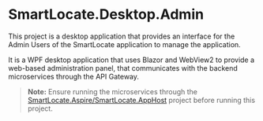 # SmartLocate.Desktop.Admin

This project is a desktop application that provides an interface for the Admin Users of the SmartLocate application to manage the application.

It is a WPF desktop application that uses Blazor and WebView2 to provide a web-based administration panel, that communicates with the backend microservices through the API Gateway.

> **Note:** Ensure running the microservices through the [SmartLocate.Aspire/SmartLocate.AppHost](../SmartLocate.Aspire/README.md) project before running this project.
